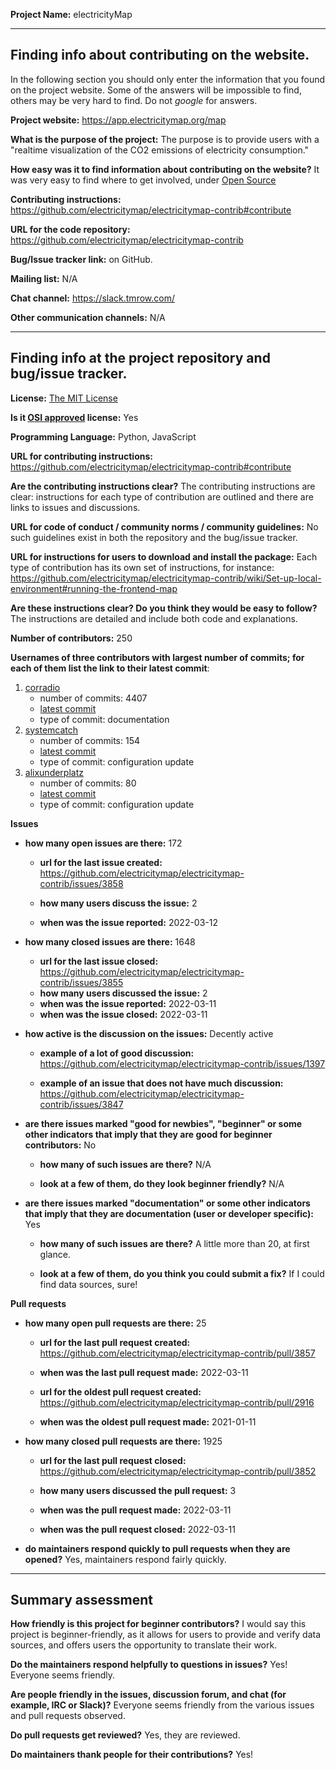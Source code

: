 __Project Name:__  electricityMap


---

## Finding info about contributing on the website.

In the following section you should only enter the information that you
found on the project website. Some of the answers will be impossible to find, others
may be very hard to find. Do not _google_ for answers.

__Project website:__ https://app.electricitymap.org/map


__What is the purpose of the project:__ The purpose is to provide users with a "realtime visualization of the CO2 emissions of electricity consumption." 


__How easy was it to find information about contributing on the website?__ It was very easy to find where to get involved, under [Open Source](https://electricitymap.org/open-source/?utm_source=app.electricitymap.org&utm_medium=referral)

__Contributing instructions:__ https://github.com/electricitymap/electricitymap-contrib#contribute

__URL for the code repository:__ https://github.com/electricitymap/electricitymap-contrib

__Bug/Issue tracker link:__ on GitHub.

__Mailing list:__ N/A


__Chat channel:__ https://slack.tmrow.com/

__Other communication channels:__ N/A

---

## Finding info at the project repository and bug/issue tracker.

__License:__ [The MIT License](https://opensource.org/licenses/MIT)

__Is it [OSI approved](https://opensource.org/licenses/alphabetical) license:__ Yes 

__Programming Language:__ Python, JavaScript

__URL for contributing instructions:__ https://github.com/electricitymap/electricitymap-contrib#contribute

__Are the contributing instructions clear?__ The contributing instructions are clear: instructions for each type of contribution are outlined and there are links to issues and discussions.

__URL for code of conduct / community norms / community guidelines:__ No such guidelines exist in both the repository and the bug/issue tracker. 

__URL for instructions for users to download and install the package:__ Each type of contribution has its own set of instructions, for instance: https://github.com/electricitymap/electricitymap-contrib/wiki/Set-up-local-environment#running-the-frontend-map

__Are these instructions clear? Do you think they would be easy to follow?__ The instructions are detailed and include both code and explanations.


__Number of contributors:__ 250


__Usernames of three contributors with largest number of commits; for
each of them list the link to their latest commit__:

1. [corradio](https://github.com/corradio)
   - number of commits: 4407
   - [latest commit](https://github.com/electricitymap/electricitymap-contrib/commit/fdaf2e8bbbd3f24f1cae56d81b8b11e4d5799d79)
   - type of commit: documentation
2. [systemcatch](https://github.com/systemcatch)
   - number of commits: 154
   - [latest commit](https://github.com/electricitymap/electricitymap-contrib/commit/f9a299bbb95c83fc74f61504f7b64d73da81d18a)
   - type of commit: configuration update
3. [alixunderplatz](https://github.com/alixunderplatz)
   - number of commits: 80
   - [latest commit](https://github.com/electricitymap/electricitymap-contrib/commits?author=alixunderplatz)
   - type of commit: configuration update

__Issues__

- __how many open issues are there:__ 172

    - __url for the last issue created:__ https://github.com/electricitymap/electricitymap-contrib/issues/3858

    - __how many users discuss the issue:__ 2
    
    - __when was the issue reported:__ 2022-03-12
    

- __how many closed issues are there:__ 1648
    - __url for the last issue closed:__ https://github.com/electricitymap/electricitymap-contrib/issues/3855
    - __how many users discussed the issue:__ 2
    - __when was the issue reported:__ 	2022-03-11
    - __when was the issue closed:__ 2022-03-11
- __how active is the discussion on the issues:__ Decently active

    - __example of a lot of good discussion:__ https://github.com/electricitymap/electricitymap-contrib/issues/1397
    
    - __example of an issue that does not have much discussion:__ https://github.com/electricitymap/electricitymap-contrib/issues/3847



- __are there issues marked "good for newbies", "beginner" or some other indicators that imply that they are good for beginner contributors:__ No

    - __how many of such issues are there?__ N/A
    
    - __look at a few of them, do they look beginner friendly?__ N/A



- __are there issues marked "documentation" or some other indicators that imply that they are documentation (user or developer specific):__ Yes

    - __how many of such issues are there?__ A little more than 20, at first glance.
    
    - __look at a few of them, do you think you could submit a fix?__ If I could find data sources, sure!



__Pull requests__

- __how many open pull requests are there:__ 25

    - __url for the last pull request created:__ https://github.com/electricitymap/electricitymap-contrib/pull/3857
    
    - __when was the last pull request made:__ 2022-03-11

    - __url for the oldest pull request created:__ https://github.com/electricitymap/electricitymap-contrib/pull/2916
    
    - __when was the oldest pull request made:__ 2021-01-11

- __how many closed pull requests are there:__ 1925

    - __url for the last pull request closed:__ https://github.com/electricitymap/electricitymap-contrib/pull/3852
    
    - __how many users discussed the pull request:__ 3
    
    - __when was the pull request made:__ 2022-03-11
    
    - __when was the pull request closed:__ 2022-03-11
    

- __do maintainers respond quickly to pull requests when they are opened?__ Yes, maintainers respond fairly quickly.





---


## Summary assessment
__How friendly is this project for beginner contributors?__ I would say this project is beginner-friendly, as it allows for users to provide and verify data sources, and offers users the opportunity to translate their work.


__Do the maintainers respond helpfully to questions in issues?__ Yes! Everyone seems friendly.


__Are people friendly in the issues, discussion forum, and chat (for example, IRC or Slack)?__ Everyone seems friendly from the various issues and pull requests observed.



__Do pull requests get reviewed?__ Yes, they are reviewed.



__Do maintainers thank people for their contributions?__ Yes!

